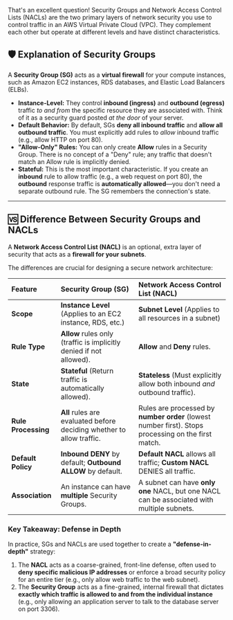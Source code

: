 That's an excellent question! Security Groups and Network Access Control Lists (NACLs) are the two primary layers of network security you use to control traffic in an AWS Virtual Private Cloud (VPC). They complement each other but operate at different levels and have distinct characteristics.

## 🛡️ Explanation of Security Groups

A **Security Group (SG)** acts as a **virtual firewall** for your compute instances, such as Amazon EC2 instances, RDS databases, and Elastic Load Balancers (ELBs).

* **Instance-Level:** They control **inbound (ingress)** and **outbound (egress)** traffic *to and from* the specific resource they are associated with. Think of it as a security guard posted *at the door* of your server.
* **Default Behavior:** By default, SGs **deny all inbound traffic** and **allow all outbound traffic**. You must explicitly add rules to *allow* inbound traffic (e.g., allow HTTP on port 80).
* **"Allow-Only" Rules:** You can only create **Allow** rules in a Security Group. There is no concept of a "Deny" rule; any traffic that doesn't match an Allow rule is implicitly denied.
* **Stateful:** This is the most important characteristic. If you create an **inbound** rule to allow traffic (e.g., a web request on port 80), the **outbound** response traffic is **automatically allowed**—you don't need a separate outbound rule. The SG remembers the connection's state.

---

## 🆚 Difference Between Security Groups and NACLs

A **Network Access Control List (NACL)** is an optional, extra layer of security that acts as a **firewall for your subnets**.

The differences are crucial for designing a secure network architecture:

| Feature | Security Group (SG) | Network Access Control List (NACL) |
| :--- | :--- | :--- |
| **Scope** | **Instance Level** (Applies to an EC2 instance, RDS, etc.) | **Subnet Level** (Applies to all resources in a subnet) |
| **Rule Type** | **Allow** rules only (traffic is implicitly denied if not allowed). | **Allow** and **Deny** rules. |
| **State** | **Stateful** (Return traffic is automatically allowed). | **Stateless** (Must explicitly allow both inbound *and* outbound traffic). |
| **Rule Processing** | **All** rules are evaluated before deciding whether to allow traffic. | Rules are processed by **number order** (lowest number first). Stops processing on the first match. |
| **Default Policy** | **Inbound DENY** by default; **Outbound ALLOW** by default. | **Default NACL** allows all traffic; **Custom NACL** DENIES all traffic. |
| **Association** | An instance can have **multiple** Security Groups. | A subnet can have **only one** NACL, but one NACL can be associated with multiple subnets. |

### Key Takeaway: Defense in Depth

In practice, SGs and NACLs are used together to create a **"defense-in-depth"** strategy:

1.  The **NACL** acts as a coarse-grained, front-line defense, often used to **deny specific malicious IP addresses** or enforce a broad security policy for an entire tier (e.g., only allow web traffic to the web subnet).
2.  The **Security Group** acts as a fine-grained, internal firewall that dictates **exactly which traffic is allowed to and from the individual instance** (e.g., only allowing an application server to talk to the database server on port 3306).
